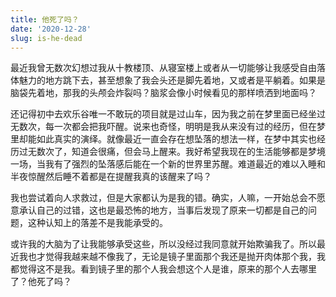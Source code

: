```yaml
---
title: 他死了吗？
date: '2020-12-28'
slug: is-he-dead
---
```


最近我曾无数次幻想过我从十教楼顶、从寝室楼上或者从一切能够让我感受自由落体魅力的地方跳下去，甚至想象了我会头还是脚先着地，又或者是平躺着。如果是脑袋先着地，那我的头颅会炸裂吗？脑浆会像小时候看见的那样喷洒到地面吗？

还记得初中去欢乐谷唯一不敢玩的项目就是过山车，因为我之前在梦里面已经坐过无数次，每一次都会把我吓醒。说来也奇怪，明明是我从来没有过的经历，但在梦里却能如此真实的演绎。就像最近一直会存在想坠落的想法一样，在梦中其实也经历过无数次了，知道会很痛，但会马上醒来。我好希望我现在的生活能够都是梦境一场，当我有了强烈的坠落感后能在一个新的世界里苏醒。难道最近的难以入睡和半夜惊醒然后睡不着都是在提醒我真的该醒来了吗？

我也尝试着向人求救过，但是大家都认为是我的错。确实，人嘛，一开始总会不愿意承认自己的过错，这也是最恐怖的地方，当事后发现了原来一切都是自己的问题，这种认知上的落差不是我能承受的。

或许我的大脑为了让我能够承受这些，所以没经过我同意就开始欺骗我了。所以最近我也才觉得我越来越不像我了，无论是镜子里面那个我还是抛开肉体那个我，我都觉得这不是我。看到镜子里的那个人我会想这个人是谁，原来的那个人去哪里了？他死了吗？
